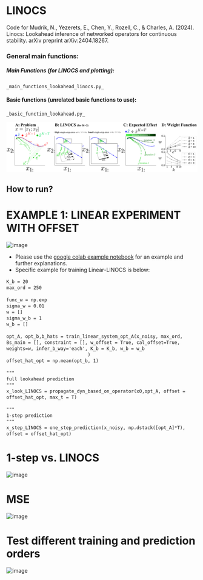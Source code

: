 # LINOCS
Code for  Mudrik, N., Yezerets, E., Chen, Y., Rozell, C., &amp; Charles, A. (2024). Linocs: Lookahead inference of networked operators for continuous stability. arXiv preprint arXiv:2404.18267.


### General main functions:

##### Main Functions (for LINOCS and plotting):  
`_main_functions_lookahead_linocs.py_`

#### Basic functions (unrelated basic functions to use):  
`_basic_function_lookahead.py_`

![image](https://github.com/NogaMudrik/LINOCS/blob/main/illustration_figure_LINOCS.png?raw=true)
## How to run?

# EXAMPLE 1: LINEAR EXPERIMENT WITH OFFSET
![image](https://github.com/user-attachments/assets/13ec0811-4550-4761-b3d1-adc0ccc57839)
- Please use the [google colab example notebook](https://colab.research.google.com/drive/1Ef30kC-68DGDsHQ4yMPGaFLyazC7lQrZ?usp=sharing) for an example and further explanations.
- Specific example for training Linear-LINOCS is below:
```
K_b = 20
max_ord = 250

func_w = np.exp
sigma_w = 0.01
w = [] 
sigma_w_b = 1
w_b = [] 

opt_A, opt_b,b_hats = train_linear_system_opt_A(x_noisy, max_ord, Bs_main = [], constraint = [], w_offset = True, cal_offset=True, weights=w, infer_b_way='each', K_b = K_b, w_b = w_b
                              )
offset_hat_opt = np.mean(opt_b, 1)

"""
full lookahead prediction
"""
x_look_LINOCS = propagate_dyn_based_on_operator(x0,opt_A, offset = offset_hat_opt, max_t = T)

"""
1-step prediction
"""
x_step_LINOCS = one_step_prediction(x_noisy, np.dstack([opt_A]*T), offset = offset_hat_opt)
```

# 1-step vs. LINOCS
![image](https://github.com/user-attachments/assets/64aa9a0d-5a3b-45dd-a8d7-60f6d156bdc1)

# MSE
![image](https://github.com/user-attachments/assets/d829a151-2e85-4715-a318-0375e81f712a)

# Test different training and prediction orders
![image](https://github.com/user-attachments/assets/8fc46929-e0f5-45ed-af10-640844024019)
